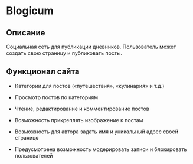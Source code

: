 # Blogicum

## Описание
Социальная сеть для публикации дневников.
Пользователь может создать свою страницу и публиковать посты.

## Функционал сайта
- Категории для постов («путешествия», «кулинария» и т.д.)

- Просмотр постов по категориям

- Чтение, редактирование и комментирование постов

- Возможность прикреплять изображение к постам

- Возможность для автора задать имя и уникальный адрес своей странице 

- Предусмотрена возможность модерировать записи и блокировать пользователей
